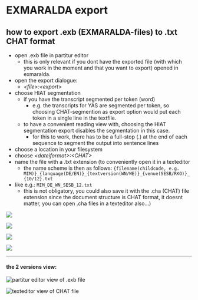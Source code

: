 # EXMARALDA export
## how to export .exb (EXMARALDA-files) to .txt CHAT format
- open .exb file in partitur editor
	- this is only relevant if you dont have the exported file (with which you work in the moment and that you want to export) opened in exmaralda.
- open the export dialogue:
	- *\<file\>:\<export\>*
- choose HIAT segmentation
	- if you have the transcript segmented per token (word)
		- e.g. the transcripts for YAS are segmented per token, so choosing CHAT-segmention as export option would put each token in a single line in the textfile.
	- to have a convenient reading view with, choosing the HIAT segmentation export disables the segmentation in this case.
		- for this to work, there has to be a full-stop (.) at the end of each sequence to segment the output into sentence lines
- choose a location in your filesystem
- choose *\<dateiformat\>:\<CHAT\>*
- name the file with a .txt extension (to conveniently open it in a texteditor
	- the name scheme is then as follows:
`{filename(childcode, e.g. MIM)}_{language(DE/EN)}_{textversion(WN/WE)}_{venue(SESB/RKO)}_{10/12}.txt`
- like e.g.: `MIM_DE_WN_SESB_12.txt` 
	- this is not obligatory, you could also save it with the .cha (CHAT) file extension since the document structure is CHAT format, it doesnt matter, you can open .cha files in a texteditor also...)

![][image-6-1]

![][image-6-2]

![][image-6-3]

![][image-6-4]

---- 
#### the 2 versions view:
![partitur editor view of .exb file][image-6-5]

![texteditor view of CHAT file][image-6-6]

[image-6-1]:	https://ada-sub.dh-index.org/school/api/png/ses-overview/exm_01.png
[image-6-2]:	https://ada-sub.dh-index.org/school/api/png/ses-overview/exm_02.png
[image-6-3]:	https://ada-sub.dh-index.org/school/api/png/ses-overview/exm_03.png
[image-6-4]:	https://ada-sub.dh-index.org/school/api/png/ses-overview/exm_04.png
[image-6-5]:	https://ada-sub.dh-index.org/school/api/png/ses-overview/exm_05.png
[image-6-6]:	https://ada-sub.dh-index.org/school/api/png/ses-overview/exm_2_6.png
